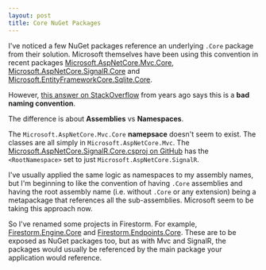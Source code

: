 ```yaml
---
layout: post
title: Core NuGet Packages
---
```


I've noticed a few NuGet packages reference an underlying `.Core` package from their solution. Microsoft themselves have been using this convention in recent packages [Microsoft.AspNetCore.Mvc.Core](https://www.nuget.org/packages/Microsoft.AspNetCore.Mvc.Core/), [Microsoft.AspNetCore.SignalR.Core](https://www.nuget.org/packages/Microsoft.AspNetCore.SignalR.Core/) and [Microsoft.EntityFrameworkCore.Sqlite.Core](https://www.nuget.org/packages/Microsoft.EntityFrameworkCore.Sqlite.Core/).

However, [this answer on StackOverflow](https://stackoverflow.com/a/146578/369247) from years ago says this is a **bad naming convention**.

The difference is about **Assemblies** vs **Namespaces**.

The `Microsoft.AspNetCore.Mvc.Core` **namepsace** doesn't seem to exist. The classes are all simply in `Microsoft.AspNetCore.Mvc`. The [Microsoft.AspNetCore.SignalR.Core.csproj on GitHub](https://github.com/aspnet/SignalR/blob/master/src/Microsoft.AspNetCore.SignalR.Core/Microsoft.AspNetCore.SignalR.Core.csproj) has the `<RootNamespace>` set to just `Microsoft.AspNetCore.SignalR`.

I've usually applied the same logic as namespaces to my assembly names, but I'm beginning to like the convention of having `.Core` assemblies and having the root assembly name (i.e. without `.Core` or any extension) being a metapackage that references all the sub-assemblies. Microsoft seem to be taking this approach now.

So I've renamed some projects in Firestorm. For example, [Firestorm.Engine.Core](https://github.com/connellw/Firestorm/tree/master/src/Firestorm.Engine.Core) and [Firestorm.Endpoints.Core](https://github.com/connellw/Firestorm/tree/master/src/Firestorm.Endpoints.Core). These are to be exposed as NuGet packages too, but as with Mvc and SignalR, the packages would usually be referenced by the main package your application would reference.